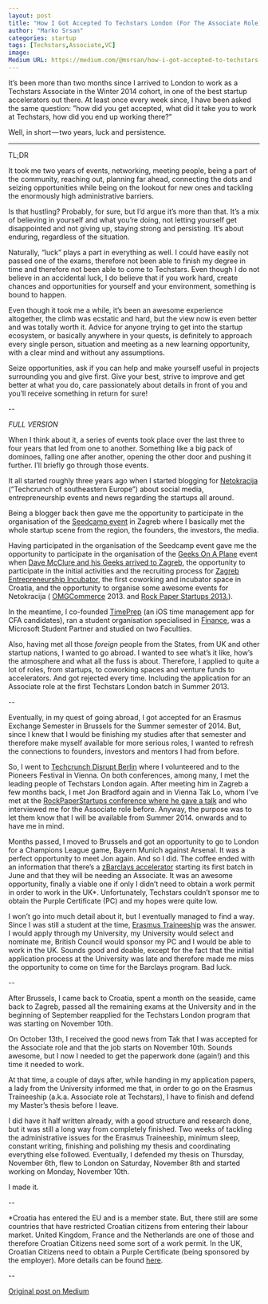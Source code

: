 ```yaml
---
layout: post
title: "How I Got Accepted To Techstars London (For The Associate Role)"
author: "Marko Srsan"
categories: startup
tags: [Techstars,Associate,VC]
image: 
Medium URL: https://medium.com/@msrsan/how-i-got-accepted-to-techstars-london-40f27b325e29
---
```

It’s been more than two months since I arrived to London to work as a Techstars Associate in the Winter 2014 cohort, in one of the best startup accelerators out there. At least once every week since, I have been asked the same question: ”how did you get accepted, what did it take you to work at Techstars, how did you end up working there?”

Well, in short — two years, luck and persistence.

---

TL;DR

It took me two years of events, networking, meeting people, being a part of the community, reaching out, planning far ahead, connecting the dots and seizing opportunities while being on the lookout for new ones and tackling the enormously high administrative barriers.

Is that hustling? Probably, for sure, but I’d argue it’s more than that. It’s a mix of believing in yourself and what you’re doing, not letting yourself get disappointed and not giving up, staying strong and persisting. It’s about enduring, regardless of the situation.

Naturally, “luck” plays a part in everything as well. I could have easily not passed one of the exams, therefore not been able to finish my degree in time and therefore not been able to come to Techstars. Even though I do not believe in an accidental luck, I do believe that if you work hard, create chances and opportunities for yourself and your environment, something is bound to happen.

Even though it took me a while, it’s been an awesome experience altogether, the climb was ecstatic and hard, but the view now is even better and was totally worth it. Advice for anyone trying to get into the startup ecosystem, or basically anywhere in your quests, is definitely to approach every single person, situation and meeting as a new learning opportunity, with a clear mind and without any assumptions.

Seize opportunities, ask if you can help and make yourself useful in projects surrounding you and give first. Give your best, strive to improve and get better at what you do, care passionately about details in front of you and you’ll receive something in return for sure!

--

*FULL VERSION*

When I think about it, a series of events took place over the last three to four years that led from one to another. Something like a big pack of dominoes, falling one after another, opening the other door and pushing it further. I’ll briefly go through those events.

It all started roughly three years ago when I started blogging for [Netokracija](http://www.netokracija.com/author/markosrsan) (“Techcrunch of southeastern Europe”) about social media, entrepreneurship events and news regarding the startups all around.

Being a blogger back then gave me the opportunity to participate in the organisation of the [Seedcamp event](http://msrsan.tumblr.com/post/25356457464/seedcamp-zagreb-2012) in Zagreb where I basically met the whole startup scene from the region, the founders, the investors, the media.

Having participated in the organisation of the Seedcamp event gave me the opportunity to participate in the organisation of the [Geeks On A Plane](http://geeksonaplane.com/destinations/2012-destinations/eastern-europe-2012/zagre/) event when [Dave McClure and his Geeks arrived to Zagreb](http://msrsan.tumblr.com/post/25155626467/goap-croatia), the opportunity to participate in the initial activities and the recruiting process for [Zagreb Entrepreneurship Incubator](http://zipzg.com/), the first coworking and incubator space in Croatia, and the opportunity to organise some awesome events for Netokracija ( [OMGCommerce](http://www.netokracija.com/events/omgcommerce2013/) 2013. and [Rock Paper Startups 2013.](http://www.netokracija.com/events/rockpaperstartups2013/)).

In the meantime, I co-founded [TimePrep](http://www.timeprep.me/) (an iOS time management app for CFA candidates), ran a student organisation specialised in [Finance](http://finance.hr/), was a Microsoft Student Partner and studied on two Faculties.

Also, having met all those *foreign* people from the States, from UK and other startup nations, I wanted to go abroad. I wanted to see what’s it like, how’s the atmosphere and what all the fuss is about. Therefore, I applied to quite a lot of roles, from startups, to coworking spaces and venture funds to accelerators. And got rejected every time. Including the application for an Associate role at the first Techstars London batch in Summer 2013.

--

Eventually, in my quest of going abroad, I got accepted for an Erasmus Exchange Semester in Brussels for the Summer semester of 2014. But, since I knew that I would be finishing my studies after that semester and therefore make myself available for more serious roles, I wanted to refresh the connections to founders, investors and mentors I had from before.

So, I went to [Techcrunch Disrupt Berlin](http://techcrunch.com/events/disrupt-europe-berlin-2013/event-home/) where I volunteered and to the Pioneers Festival in Vienna. On both conferences, among many, I met the leading people of Techstars London again. After meeting him in Zagreb a few months back, I met Jon Bradford again and in Vienna Tak Lo, whom I’ve met at the [RockPaperStartups conference where he gave a talk](http://www.taklo.co/how-to-build-startup-special-forces/) and who interviewed me for the Associate role before. Anyway, the purpose was to let them know that I will be available from Summer 2014. onwards and to have me in mind.

Months passed, I moved to Brussels and got an opportunity to go to London for a Champions League game, Bayern Munich against Arsenal. It was a perfect opportunity to meet Jon again. And so I did. The coffee ended with an information that there’s a [zBarclays accelerator](http://www.barclaysaccelerator.com/) starting its first batch in June and that they will be needing an Associate. It was an awesome opportunity, finally a viable one if only I didn’t need to obtain a work permit in order to work in the UK*. Unfortunately, Techstars couldn’t sponsor me to obtain the Purple Certificate (PC) and my hopes were quite low.

I won’t go into much detail about it, but I eventually managed to find a way. Since I was still a student at the time, [Erasmus Traineeship](http://ec.europa.eu/education/opportunities/higher-education/traineeships_en.htm) was the answer. I would apply through my University, my University would select and nominate me, British Council would sponsor my PC and I would be able to work in the UK. Sounds good and doable, except for the fact that the initial application process at the University was late and therefore made me miss the opportunity to come on time for the Barclays program. Bad luck.

--

After Brussels, I came back to Croatia, spent a month on the seaside, came back to Zagreb, passed all the remaining exams at the University and in the beginning of September reapplied for the Techstars London program that was starting on November 10th.

On October 13th, I received the good news from Tak that I was accepted for the Associate role and that the job starts on November 10th. Sounds awesome, but I now I needed to get the paperwork done (again!) and this time it needed to work.

At that time, a couple of days after, while handing in my application papers, a lady from the University informed me that, in order to go on the Erasmus Traineeship (a.k.a. Associate role at Techstars), I have to finish and defend my Master’s thesis before I leave.

I did have it half written already, with a good structure and research done, but it was still a long way from completely finished. Two weeks of tackling the administrative issues for the Erasmus Traineeship, minimum sleep, constant writing, finishing and polishing my thesis and coordinating everything else followed. Eventually, I defended my thesis on Thursday, November 6th, flew to London on Saturday, November 8th and started working on Monday, November 10th.

I made it.

--

*Croatia has entered the EU and is a member state. But, there still are some countries that have restricted Croatian citizens from entering their labour market. United Kingdom, France and the Netherlands are one of those and therefore Croatian Citizens need some sort of a work permit. In the UK, Croatian Citizens need to obtain a Purple Certificate (being sponsored by the employer). More details can be found [here](https://www.gov.uk/croatian-national/overview).

--

[Original post on Medium](https://medium.com/@msrsan/how-i-got-accepted-to-techstars-london-40f27b325e29)
